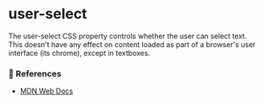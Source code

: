 # user-select

The user-select CSS property controls whether the user can select text. This doesn't have any effect on content loaded as part of a browser's user interface (its chrome), except in textboxes.

### 📜 References

- [MDN Web Docs](https://developer.mozilla.org/en-US/docs/Web/CSS/user-select)
